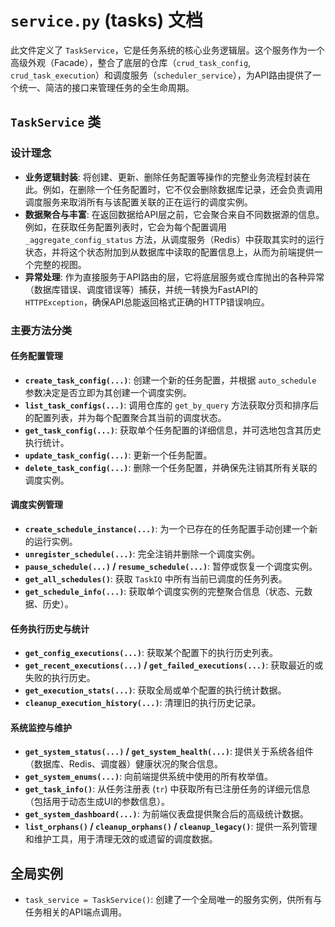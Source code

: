 # `service.py` (tasks) 文档

此文件定义了 `TaskService`，它是任务系统的核心业务逻辑层。这个服务作为一个高级外观（Facade），整合了底层的仓库（`crud_task_config`, `crud_task_execution`）和调度服务（`scheduler_service`），为API路由提供了一个统一、简洁的接口来管理任务的全生命周期。

## `TaskService` 类

### 设计理念
- **业务逻辑封装**: 将创建、更新、删除任务配置等操作的完整业务流程封装在此。例如，在删除一个任务配置时，它不仅会删除数据库记录，还会负责调用调度服务来取消所有与该配置关联的正在运行的调度实例。
- **数据聚合与丰富**: 在返回数据给API层之前，它会聚合来自不同数据源的信息。例如，在获取任务配置列表时，它会为每个配置调用 `_aggregate_config_status` 方法，从调度服务（Redis）中获取其实时的运行状态，并将这个状态附加到从数据库中读取的配置信息上，从而为前端提供一个完整的视图。
- **异常处理**: 作为直接服务于API路由的层，它将底层服务或仓库抛出的各种异常（数据库错误、调度错误等）捕获，并统一转换为FastAPI的 `HTTPException`，确保API总能返回格式正确的HTTP错误响应。

### 主要方法分类

#### 任务配置管理
- **`create_task_config(...)`**: 创建一个新的任务配置，并根据 `auto_schedule` 参数决定是否立即为其创建一个调度实例。
- **`list_task_configs(...)`**: 调用仓库的 `get_by_query` 方法获取分页和排序后的配置列表，并为每个配置聚合其当前的调度状态。
- **`get_task_config(...)`**: 获取单个任务配置的详细信息，并可选地包含其历史执行统计。
- **`update_task_config(...)`**: 更新一个任务配置。
- **`delete_task_config(...)`**: 删除一个任务配置，并确保先注销其所有关联的调度实例。

#### 调度实例管理
- **`create_schedule_instance(...)`**: 为一个已存在的任务配置手动创建一个新的运行实例。
- **`unregister_schedule(...)`**: 完全注销并删除一个调度实例。
- **`pause_schedule(...)` / `resume_schedule(...)`**: 暂停或恢复一个调度实例。
- **`get_all_schedules()`**: 获取 `TaskIQ` 中所有当前已调度的任务列表。
- **`get_schedule_info(...)`**: 获取单个调度实例的完整聚合信息（状态、元数据、历史）。

#### 任务执行历史与统计
- **`get_config_executions(...)`**: 获取某个配置下的执行历史列表。
- **`get_recent_executions(...)` / `get_failed_executions(...)`**: 获取最近的或失败的执行历史。
- **`get_execution_stats(...)`**: 获取全局或单个配置的执行统计数据。
- **`cleanup_execution_history(...)`**: 清理旧的执行历史记录。

#### 系统监控与维护
- **`get_system_status(...)` / `get_system_health(...)`**: 提供关于系统各组件（数据库、Redis、调度器）健康状况的聚合信息。
- **`get_system_enums(...)`**: 向前端提供系统中使用的所有枚举值。
- **`get_task_info()`**: 从任务注册表 (`tr`) 中获取所有已注册任务的详细元信息（包括用于动态生成UI的参数信息）。
- **`get_system_dashboard(...)`**: 为前端仪表盘提供聚合后的高级统计数据。
- **`list_orphans()` / `cleanup_orphans()` / `cleanup_legacy()`**: 提供一系列管理和维护工具，用于清理无效的或遗留的调度数据。

## 全局实例
- `task_service = TaskService()`: 创建了一个全局唯一的服务实例，供所有与任务相关的API端点调用。
